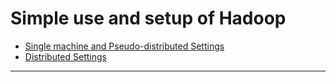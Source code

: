 # Simple use and setup of Hadoop
- [Single machine and Pseudo-distributed Settings](http://www.powerxing.com/install-hadoop.html)
- [Distributed Settings](http://www.powerxing.com/install-hadoop-cluster/)

-----
